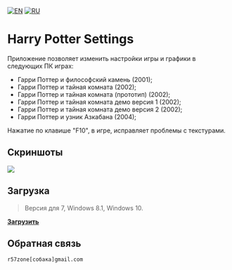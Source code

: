[![EN](https://user-images.githubusercontent.com/9499881/33184537-7be87e86-d096-11e7-89bb-f3286f752bc6.png)](https://github.com/r57zone/Harry-Potter-Settings/) 
[![RU](https://user-images.githubusercontent.com/9499881/27683795-5b0fbac6-5cd8-11e7-929c-057833e01fb1.png)](https://github.com/r57zone/Harry-Potter-Settings/blob/master/README.RU.md)
# Harry Potter Settings
Приложение позволяет изменить настройки игры и графики в следующих ПК играх:

- Гарри Поттер и философский камень (2001);
- Гарри Поттер и тайная комната (2002);
- Гарри Поттер и тайная комната (прототип) (2002);
- Гарри Поттер и тайная комната демо версия 1 (2002);
- Гарри Поттер и тайная комната демо версия 2 (2002);
- Гарри Поттер и узник Азкабана (2004);

Нажатие по клавише "F10", в игре, исправляет проблемы с текстурами.

## Скриншоты
![](https://user-images.githubusercontent.com/9499881/53476949-0a5a4a80-3a8d-11e9-9c49-c858a893a829.png)

## Загрузка
>Версия для 7, Windows 8.1, Windows 10.

**[Загрузить](https://github.com/r57zone/Harry-Potter-Settings/releases)**

## Обратная связь
`r57zone[собака]gmail.com`